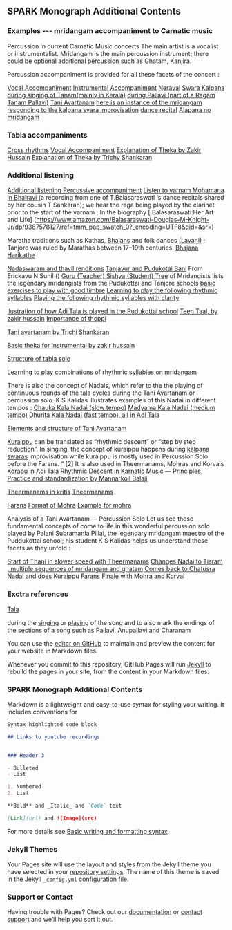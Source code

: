 ## SPARK Monograph Additional Contents

### Examples --- mridangam accompaniment to Carnatic music

Percussion in current Carnatic Music concerts
The main artist is a vocalist or instrumentalist. Mridangam is the main percussion instrument; there could be optional additional percussion such as Ghatam, Kanjira.

Percussion accompaniment is provided for all these facets of the concert :

[Vocal Accompaniment](https://youtu.be/Nvn-7H_GIdA?t=685)
[Instrumental Accompaniment](https://youtu.be/RcUGppUD2J8?t=1412)
[Neraval](https://youtu.be/0kFLHBihXbY)
[Swara Kalpana](https://youtu.be/Peg8m5Jb2b0)
[during singing of Tanam(mainly in Kerala)](https://youtu.be/vJBF3AM_an4?t=1039)
[during Pallavi (part of a Ragam Tanam Pallavi)](https://youtu.be/Jph6jzZM72A?t=16)
[Tani Avartanam](https://www.youtube.com/user/indiandrumbeats/videos)
[here is an instance of the mridangam responding to the kalpana svara improvisation](https://youtu.be/NInq5v472zs?t=1067)
[dance recital](https://youtu.be/qjbq8nG72RI?t=34)
[Alapana no mridangam](https://youtu.be/hECvvLVgDIU)


### Tabla accompaniments
[Cross rhythms](https://youtu.be/-2RycKJJKQY?t=1707)
[Vocal Accompaniment](https://youtu.be/-2RycKJJKQY?t=1847)
[Explanation of Theka by Zakir Hussain](https://youtu.be/rlCWnGwWqXk?t=155)
[Explanation of Theka by Trichy Shankaran](https://youtu.be/8OmSC0TL8YQ?t=1176)


### Additional listening
[Additional listening Percussive accompaniment](https://youtu.be/5ieDfX2-sM8?t=882)
[Listen to varnam Mohamana in Bhairavi ](https://youtu.be/71nuLFVXzjc) (a recording from one of T.Balasaraswati ‘s dance recitals shared by her cousin T Sankaran); we hear the raga being played by the clarinet prior to the start of the varnam ; In the biography [ Balasaraswati:Her Art and Life] (https://www.amazon.com/Balasaraswati-Douglas-M-Knight-Jr/dp/9387578127/ref=tmm_pap_swatch_0?_encoding=UTF8&qid=&sr=) 

Maratha traditions such as Kathas, [Bhajans](https://youtu.be/8ON3q8XXyLQ) and folk dances [(Lavani)](https://youtu.be/GOEJZslEu6I) ; Tanjore was ruled by Marathas between 17–19th centuries. 
[Bhajana](https://youtu.be/6rUJEr7cCb0?t=356)
[Harikathe](https://youtu.be/Vy7DoFIJx-4)

[Nadaswaram and thavil renditions](https://www.youtube.com/playlist?list=PLTxTDSSOEwjJuaQo6dHHJQFA0aIAa1f-T)
[Tanjavur and Pudukotai Bani](https://youtu.be/_83dUdLw87o?t=99) From Erickavu N Sunil ()
[Guru (Teacher) Sishya (Student) Tree](http://www.carnaticcorner.com/articles/guru-sishya-mridangists.html) of Mridangists lists the legendary mridangists from the Pudukottai and Tanjore schools
[basic exercises to play with good timbre](https://youtu.be/biXasK3X2EI)
[Learning to play the following rhythmic syllables](https://www.youtube.com/watch?v=hlJXnyEupDs&t=49s)
[Playing the following rhythmic syllables with clarity](https://www.youtube.com/watch?v=EpD0LYmhQkI&list=PLBjXyeBZLWCUAaiRn4dNlf_atzoiz_ofv&index=4)


[llustration of how Adi Tala is played in the Pudukottai school](https://youtu.be/8OmSC0TL8YQ?t=1272)
[ Teen Taal, by zakir hussain](https://youtu.be/rlCWnGwWqXk?t=173)
[Importance of thoppi](https://youtu.be/7u-hiSKwUd8?t=255)

[Tani avartanam by Trichi Shankaran](https://www.youtube.com/watch?v=5OX2TuHmtSI)

[Basic theka for instrumental by zakir hussain](https://youtu.be/rlCWnGwWqXk?t=204)

[Structure of tabla solo](https://youtu.be/rlCWnGwWqXk?t=215)

[Learning to play combinations of rhythmic syllables on mridangam](https://youtu.be/hlJXnyEupDs?t=1067)


There is also the concept of Nadais, which refer to the the playing of continuous rounds of the tala cycles during the Tani Avartanam or percussion solo. K S Kalidas illustrates examples of this Nadai in different tempos :
[Chauka Kala Nadai (slow tempo)](https://youtu.be/fk07KY7lPlo?t=3864)
[Madyama Kala Nadai (medium tempo)](https://youtu.be/fk07KY7lPlo?t=3907)
[Dhurita Kala Nadai (fast tempo), all in Adi Tala](https://youtu.be/fk07KY7lPlo?t=3953)

[Elements and structure of Tani Avartanam](https://youtu.be/2hIAK8XGIT4)


[Kuraippu](https://youtu.be/mGFxqw7nIcs) can be translated as “rhythmic descent” or “step by step reduction”. In singing, the concept of kuraippu happens during [kalpana swaras](https://youtu.be/U-vThKPxv6U?t=3027) improvisation while kuraippu is mostly used in Percussion Solo before the Farans. “ [2] It is also used in Theermanams, Mohras and Korvais
[Korapu in Adi Tala](https://youtu.be/iZXfx7pRJ5s)
[Rhythmic Descent in Karnatic Music — Principles, Practice and standardization by Mannarkoil Balaji](https://www.academia.edu/36662438/Rhythmic_Descent_in_Karnatic_Music_Principles_Practice_and_standardization)

[Theermanams in kritis](https://youtu.be/FG8qGgXZDNY?t=1069)
[Theermanams](https://youtu.be/8OmSC0TL8YQ?t=3688)

[Farans](https://youtu.be/fk07KY7lPlo?t=5540)
[Format of Mohra](https://youtu.be/d8_NvS3DJ2E?t=244)
[Example for mohra](https://youtu.be/fk07KY7lPlo?t=5577)


Analysis of a Tani Avartanam — Percussion Solo
Let us see these fundamental concepts of come to life in this wonderful percussion solo played by Palani Subramania Pillai, the legendary mridangam maestro of the Puddukottai school; his student K S Kalidas helps us understand these facets as they unfold :

[Start of Thani in slower speed with Theermanams](https://www.youtube.com/watch?v=dG1LZ5-RDoU)
[Changes Nadai to Tisram , multiple sequences of mridangam and ghatam](https://youtu.be/dG1LZ5-RDoU?t=260)
[Comes back to Chatusra Nadai and does Kuraippu](https://youtu.be/dG1LZ5-RDoU?t=664)
[Farans](https://youtu.be/dG1LZ5-RDoU?t=968)
[Finale with Mohra and Korvai](https://youtu.be/dG1LZ5-RDoU?t=1008)




### Exctra references
[Tala](https://www.wikiwand.com/en/Tala_(music))


during the [singing](https://youtu.be/Nvn-7H_GIdA?t=685) or [playing](https://youtu.be/RcUGppUD2J8?t=1412) of the song and to also mark the endings of the sections of a song such as Pallavi, Anupallavi and Charanam



You can use the [editor on GitHub](https://github.com/GowriprasadMysore/SPARC_Addons/edit/gh-pages/index.md) to maintain and preview the content for your website in Markdown files.

Whenever you commit to this repository, GitHub Pages will run [Jekyll](https://jekyllrb.com/) to rebuild the pages in your site, from the content in your Markdown files.

### SPARK Monograph Additional Contents

Markdown is a lightweight and easy-to-use syntax for styling your writing. It includes conventions for

```markdown
Syntax highlighted code block

## Links to youtube recordings


### Header 3

- Bulleted
- List

1. Numbered
2. List

**Bold** and _Italic_ and `Code` text

[Link](url) and ![Image](src)
```

For more details see [Basic writing and formatting syntax](https://docs.github.com/en/github/writing-on-github/getting-started-with-writing-and-formatting-on-github/basic-writing-and-formatting-syntax).

### Jekyll Themes

Your Pages site will use the layout and styles from the Jekyll theme you have selected in your [repository settings](https://github.com/GowriprasadMysore/SPARC_Addons/settings/pages). The name of this theme is saved in the Jekyll `_config.yml` configuration file.

### Support or Contact

Having trouble with Pages? Check out our [documentation](https://docs.github.com/categories/github-pages-basics/) or [contact support](https://support.github.com/contact) and we’ll help you sort it out.
